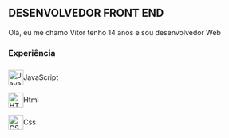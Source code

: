 ## DESENVOLVEDOR FRONT END

Olá, eu me chamo Vitor tenho 14 anos e sou desenvolvedor Web

### Experiência 
<a style="display:flex;">
<div style="width: 100px; height:auto; display:flex; flex-direction: row; align-items:center;">
<a href="https://developer.mozilla.org/en-US/docs/Web/JavaScript" title="JavaScript"><img src="https://github.com/get-icon/geticon/raw/master/icons/javascript.svg" alt="JavaScript" width="30px" height="30px"></a>
<p>JavaScript</p>
</div>

<div style="width: 100px; height:auto; display:flex; flex-direction: row; align-items:center;">
<a href="https://www.w3.org/TR/html5/" title="HTML5"><img src="https://github.com/get-icon/geticon/raw/master/icons/html-5.svg" alt="HTML5" width="30px" height="30px"></a>
<p>Html</p>
</div>

<div style="width: 100px; height:auto; display:flex; flex-direction: row; align-items:center;">
<a href="https://www.w3.org/TR/CSS/" title="CSS3"><img src="https://github.com/get-icon/geticon/raw/master/icons/css-3.svg" alt="CSS3" width="30px" height="30px"></a>
<p>Css</p>
</div>
</a>
